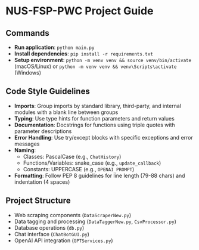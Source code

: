 # NUS-FSP-PWC Project Guide

## Commands
- **Run application**: `python main.py`
- **Install dependencies**: `pip install -r requirements.txt`
- **Setup environment**: `python -m venv venv && source venv/bin/activate` (macOS/Linux) or `python -m venv venv && venv\Scripts\activate` (Windows)

## Code Style Guidelines
- **Imports**: Group imports by standard library, third-party, and internal modules with a blank line between groups
- **Typing**: Use type hints for function parameters and return values
- **Documentation**: Docstrings for functions using triple quotes with parameter descriptions
- **Error Handling**: Use try/except blocks with specific exceptions and error messages
- **Naming**: 
  - Classes: PascalCase (e.g., `ChatHistory`)
  - Functions/Variables: snake_case (e.g., `update_callback`)
  - Constants: UPPERCASE (e.g., `OPENAI_PROMPT`)
- **Formatting**: Follow PEP 8 guidelines for line length (79-88 chars) and indentation (4 spaces)

## Project Structure
- Web scraping components (`DataScraperNew.py`)
- Data tagging and processing (`DataTaggerNew.py`, `CsvProcessor.py`)
- Database operations (`db.py`)
- Chat interface (`ChatBotGUI.py`)
- OpenAI API integration (`GPTServices.py`)